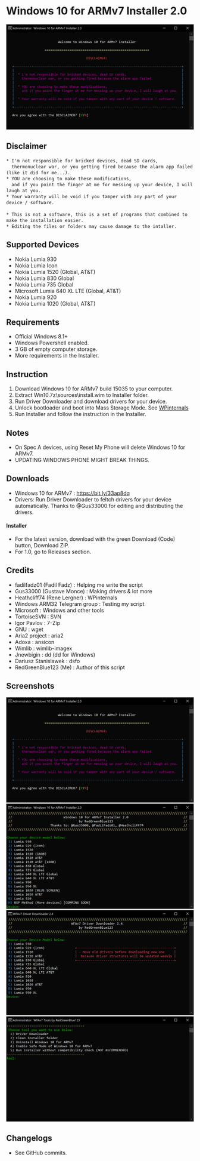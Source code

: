 # Windows 10 for ARMv7 Installer 2.0
![alt text](https://github.com/RedGreenBlue09/Assets/raw/master/WFAv7-1.BMP "WFAv7 Installer")
## Disclaimer
    * I'm not responsible for bricked devices, dead SD cards,
      thermonuclear war, or you getting fired because the alarm app failed (like it did for me...).
    * YOU are choosing to make these modifications,
      and if you point the finger at me for messing up your device, I will laugh at you.
    * Your warranty will be void if you tamper with any part of your device / software.
    
    * This is not a software, this is a set of programs that combined to make the installation easier.
    * Editing the files or folders may cause damage to the intaller.
## Supported Devices
  - Nokia Lumia 930
  - Nokia Lumia Icon
  - Nokia Lumia 1520 (Global, AT&T)
  - Nokia Lumia 830 Global
  - Nokia Lumia 735 Global
  - Microsoft Lumia 640 XL LTE (Global, AT&T)
  - Nokia Lumia 920
  - Nokia Lumia 1020 (Global, AT&T)
## Requirements
  - Official Windows 8.1+
  - Windows Powershell enabled.
  - 3 GB of empty computer storage.
  - More requirements in the Installer.
## Instruction
  1. Download Windows 10 for ARMv7 build 15035 to your computer.
  2. Extract Win10.7z\sources\install.wim to Installer folder.
  3. Run Driver Downloader and download drivers for your device.
  4. Unlock bootloader and boot into Mass Storage Mode. See [WPinternals](https://github.com/ReneLergner/WPinternals)
  5. Run Installer and follow the instruction in the Installer.
## Notes
  * On Spec A devices, using Reset My Phone will delete Windows 10 for ARMv7.
  * UPDATING WINDOWS PHONE MIGHT BREAK THINGS.
## Downloads
  - Windows 10 for ARMv7 : https://bit.ly/33ap8dq
  - Drivers: Run Driver Downloader to feltch drivers for your device automatically. Thanks to @Gus33000 for editing and distributing the drivers.
#### Installer
  * For the latest version, download with the green Download (Code) button, Download ZIP.
  * For 1.0, go to Releases section.
## Credits
  - fadilfadz01 (Fadil Fadz)     : Helping me write the script
  - Gus33000 (Gustave Monce)     : Making drivers & lot more
  - Heathcliff74 (Rene Lergner)  : WPinternals
  - Windows ARM32 Telegram group : Testing my script
  - Microsoft                    : Windows and other tools
  - TortoiseSVN                  : SVN
  - Igor Pavlov                  : 7-Zip
  - GNU                          : wget
  - Aria2 project                : aria2
  - Adoxa                        : ansicon
  - Wimlib                       : wimlib-imagex
  - Jnewbigin                    : dd (dd for Windows)
  - Dariusz Stanislawek          : dsfo
  - RedGreenBlue123 (Me)         : Author of this script
## Screenshots
![alt text](https://github.com/RedGreenBlue09/Assets/raw/master/WFAv7-1.BMP "WFAv7-S1")
![alt text](https://github.com/RedGreenBlue09/Assets/raw/master/WFAv7-2.BMP "WFAv7-S2")
![alt text](https://github.com/RedGreenBlue09/Assets/raw/master/WFAv7-3.BMP "WFAv7-DD")
![alt text](https://github.com/RedGreenBlue09/Assets/raw/master/WFAv7-4.BMP "WFAv7-TL")
## Changelogs
  - See GitHub commits.
